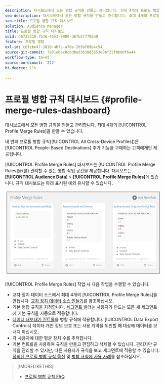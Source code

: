 ```yaml
---
description: 대시보드에서 모든 병합 규칙을 만들고 관리합니다. 최대 4개의 프로필 병합 규칙을 만들 수 있습니다.
seo-description: 대시보드에서 모든 병합 규칙을 만들고 관리합니다. 최대 4개의 프로필 병합 규칙을 만들 수 있습니다.
seo-title: 프로필 병합 규칙 대시보드
solution: Audience Manager
title: 프로필 병합 규칙 대시보드
uuid: d6725218-7b36-4653-9900-d67b5f7702a0
feature: 프로필 병합
exl-id: c6fcbe47-3010-4b7c-a70e-205bf69b4c54
source-git-commit: fe01ebac8c0d0ad3630d3853e0bf32f0b00f6a44
workflow-type: tm+mt
source-wordcount: '222'
ht-degree: 11%

---
```


# 프로필 병합 규칙 대시보드 {#profile-merge-rules-dashboard}

대시보드에서 모든 병합 규칙을 만들고 관리합니다. 최대 4개의 [!UICONTROL Profile Merge Rules]을 만들 수 있습니다.

네 번째 프로필 병합 규칙([!UICONTROL All Cross-Device Profiles])은 [!UICONTROL People-Based Destinations] 추가 기능을 구매하는 고객에게만 제공됩니다.

[!UICONTROL Profile Merge Rules] 대시보드는 [!UICONTROL Profile Merge Rules]을(를) 관리할 수 있는 통합 작업 공간을 제공합니다. 대시보드는 **[!UICONTROL Audience Data]** > **[!UICONTROL Profile Merge Rules]**&#x200B;에 있습니다. 규칙 대시보드는 아래 표시된 예와 유사할 수 있습니다.

![](assets/profile-dashboard.png)

[!UICONTROL Profile Merge Rules] 작업 시 다음 작업을 수행할 수 있습니다.

* 교차 장치 데이터 소스에서 최대 4개의 [!UICONTROL Profile Merge Rules]을 만듭니다. [교차 장치 데이터 소스 만들기](merge-rules-start.md#create-data-source)를 참조하십시오.
* 기본 병합 규칙을 지정합니다. [세그먼트 ](../segments/segment-builder.md) 빌더는 사용자가 만드는 모든 새 세그먼트에 기본 규칙을 자동으로 적용합니다.
* [데이터 내보내기 컨트롤](../data-export-controls.md)을 병합 규칙에 적용합니다. [!UICONTROL Data Export Controls] 데이터 개인 정보 보호 또는 사용 계약을 위반할 때 대상에 데이터를 보내지 마십시오.
* 각 사용자에 대한 평균 장치 수를 추적합니다.
* 기본 컨트롤을 사용하여 규칙을 만들고 편집하고 삭제할 수 있습니다. 관리자만 규칙을 관리할 수 있지만, 다른 사용자가 규칙을 보고 세그먼트에 적용할 수 있습니다. [정의된 프로필 병합 규칙 옵션](merge-rule-definitions.md) 및 [병합 규칙에 사용 사례](merge-rule-targeting-options.md)를 참조하십시오.

>[!MORELIKETHIS]
>
>* [프로필 병합 규칙 FAQ](../../faq/faq-profile-merge.md)

